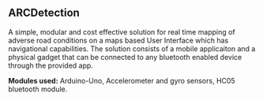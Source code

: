 ## ARCDetection

A simple, modular and cost effective solution for real time mapping of adverse road conditions on a maps based User Interface which has navigational capabilities.
The solution consists of a mobile applicaiton and a physical gadget that can be connected to any bluetooth enabled device through the provided app.

**Modules used:** 
  Arduino-Uno, Accelerometer and gyro sensors, HC05 bluetooth module.
